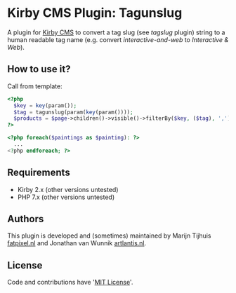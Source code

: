 # Kirby CMS Plugin: Tagunslug

A plugin for [Kirby CMS](http://getkirby.com) to convert a tag slug (see *tagslug* plugin) string to a human readable tag name (e.g. convert *interactive-and-web* to *Interactive & Web*).

## How to use it?

Call from template:

```php
<?php
  $key = key(param());
  $tag = tagunslug(param(key(param())));
  $products = $page->children()->visible()->filterBy($key, ($tag), ',')->flip()->paginate(24);
?>

<?php foreach($paintings as $painting):	?>
  ...
<?php endforeach; ?>
```

## Requirements

- Kirby 2.x (other versions untested)
- PHP 7.x (other versions untested)

## Authors

This plugin is developed and (sometimes) maintained by Marijn Tijhuis [fatpixel.nl](https://fatpixel.nl) and Jonathan van Wunnik [artlantis.nl](https://artlantis.nl).

## License

Code and contributions have '[MIT License](./license.md)'.
